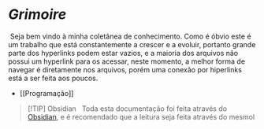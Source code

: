 # _Grimoire_

&nbsp;Seja bem vindo à minha coletânea de conhecimento. Como é óbvio este é um trabalho que está constantemente a crescer e a evoluir, portanto grande parte dos hyperlinks podem estar vazios, e a maioria dos arquivos não possui um hyperlink para os acessar, neste momento, a melhor forma de navegar é diretamente nos arquivos, porém uma conexão por hiperlinks está a ser feita aos poucos.

* [[Programação]]

> [!TIP] Obsidian
> &nbsp; Toda esta documentação foi feita através do [Obsidian](https://obsidian.md/), e é recomendado que a leitura seja feita através do mesmol